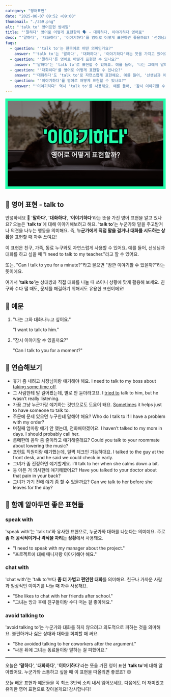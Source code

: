 ```yaml
---
category: "영어표현"
date: "2025-06-07 09:52 +09:00"
thumbnail: "./359.png"
alt: "'talk to' 영어표현 썸네일"
title: "'말하다' 영어로 어떻게 표현할까 🗣️ - 대화하다, 이야기하다 영어로"
desc: "'말하다', '대화하다', '이야기하다'를 영어로 어떻게 표현하면 좋을까요? '선생님과 이야기할 시간이 필요해요.', '잠시 이야기할 수 있을까요?' 등을 영어로 표현하는 법을 배워봅시다. 다양한 예문을 통해서 연습하고 본인의 표현으로 만들어 보세요."
faqs:
  - question: "'talk to'는 한국어로 어떤 의미인가요?"
    answer: "'talk to'는 '말하다', '대화하다', '이야기하다'라는 뜻을 가지고 있어요. 누군가에게 직접 말을 하거나 의견을 주고받는 상황에서 사용해요."
  - question: "'말하다'를 영어로 어떻게 표현할 수 있나요?"
    answer: "'말하다'는 'talk to'로 표현할 수 있어요. 예를 들어, '나는 그에게 말하고 싶어요'는 'I want to talk to him'이라고 해요."
  - question: "'대화하다'를 영어로 어떻게 표현할 수 있나요?"
    answer: "'대화하다'도 'talk to'로 자연스럽게 표현해요. 예를 들어, '선생님과 이야기할 시간이 필요해요'는 'I need to talk to my teacher'라고 해요."
  - question: "'이야기하다'를 영어로 어떻게 표현할 수 있나요?"
    answer: "'이야기하다' 역시 'talk to'를 사용해요. 예를 들어, '잠시 이야기할 수 있을까요?'는 'Can I talk to you for a moment?'라고 표현해요."
---
```


!['talk to' 영어표현](./359.png)

## 🌟 영어 표현 - talk to

안녕하세요 👋 '**말하다**', '**대화하다**', '**이야기하다**'라는 뜻을 가진 영어 표현을 알고 있나요? 오늘은 '**talk to**'에 대해 이야기해보려고 해요. '**talk to**'는 누군가와 말을 주고받거나 의견을 나누는 행동을 의미해요. 즉, **누군가에게 직접 말을 걸거나 대화를 시도하는 상황**을 표현할 때 자주 쓰여요!

이 표현은 친구, 가족, 동료 누구와도 자연스럽게 사용할 수 있어요. 예를 들어, 선생님과 대화를 하고 싶을 때 "I need to talk to my teacher."라고 할 수 있어요.

또는, "Can I talk to you for a minute?"라고 물으면 "잠깐 이야기할 수 있을까?"라는 뜻이에요.

여기서 '**talk to**'는 상대방과 직접 대화를 나눌 때 쓰이니 상황에 맞게 활용해 보세요. 친구와 수다 떨 때도, 문제를 해결하기 위해서도 유용한 표현이에요!

## 📖 예문

1. "나는 그와 대화나누고 싶어요."

   "I want to talk to him."

2. "잠시 이야기할 수 있을까요?"

   "Can I talk to you for a moment?"

## 💬 연습해보기

<ul data-interactive-list>
  <li data-interactive-item>
    <span data-toggler>휴가 좀 내려고 사장님이랑 얘기해야 해요.</span>
    <span data-answer>I need to talk to my boss about <a href="/blog/in-english/004.take-some-time-off/">taking some time off</a>.</span>
  </li>

  <li data-interactive-item>
    <span data-toggler>그 사람한테 말 걸어봤는데, 별로 안 듣더라고요.</span>
    <span data-answer>I <a href="/blog/in-english/117.try-to/">tried to</a> talk to him, but he wasn’t really listening.</span>
  </li>

  <li data-interactive-item>
    <span data-toggler>가끔 그냥 누군가랑 얘기하는 것만으로도 도움이 돼요.</span>
    <span data-answer><a href="/blog/in-english/270.sometimes/">Sometimes</a> it helps just to have someone to talk to.</span>
  </li>

  <li data-interactive-item>
    <span data-toggler>주문에 문제 있으면 누구한테 말해야 해요?</span>
    <span data-answer>Who do I talk to if I have a problem with my order?</span>
  </li>

  <li data-interactive-item>
    <span data-toggler>며칠째 엄마랑 얘기 안 했는데, 전화해야겠어요.</span>
    <span data-answer>I haven’t talked to my mom in days. I should probably call her.</span>
  </li>

  <li data-interactive-item>
    <span data-toggler>룸메한테 음악 좀 줄이라고 얘기해줄래요?</span>
    <span data-answer>Could you talk to your roommate about lowering the music?</span>
  </li>

  <li data-interactive-item>
    <span data-toggler>프런트 직원이랑 얘기했는데, 일찍 체크인 가능하대요.</span>
    <span data-answer>I talked to the guy at the front desk, and he said we could check in early.</span>
  </li>

  <li data-interactive-item>
    <span data-toggler>그녀가 좀 진정하면 얘기할게요.</span>
    <span data-answer>I’ll talk to her when she calms down a bit.</span>
  </li>

  <li data-interactive-item>
    <span data-toggler>등 아픈 거 의사한테 얘기해봤어요?</span>
    <span data-answer>Have you talked to your doctor about that pain in your back?</span>
  </li>

  <li data-interactive-item>
    <span data-toggler>그녀가 가기 전에 얘기 좀 할 수 있을까요?</span>
    <span data-answer>Can we talk to her before she leaves for the day?</span>
  </li>
</ul>

## 🤝 함께 알아두면 좋은 표현들

### speak with

'speak with'는 'talk to'와 유사한 표현으로, 누군가와 대화를 나눈다는 의미예요. 주로 **좀 더 공식적이거나 격식을 차리는 상황**에서 사용돼요.

- "I need to speak with my manager about the project."
- "프로젝트에 대해 매니저랑 이야기해야 해요."

### chat with

'chat with'는 'talk to'보다 **좀 더 가볍고 편안한 대화**를 의미해요. 친구나 가까운 사람과 일상적인 이야기를 나눌 때 자주 사용해요.

- "She likes to chat with her friends after school."
- "그녀는 방과 후에 친구들이랑 수다 떠는 걸 좋아해요."

### avoid talking to

'avoid talking to'는 누군가와 대화를 하지 않으려고 의도적으로 피하는 것을 의미해요. 불편하거나 싫은 상대와 대화를 회피할 때 써요.

- "She avoided talking to her coworkers after the argument."
- "싸운 뒤에 그녀는 동료들이랑 말하는 걸 피했어요."

---

오늘은 '**말하다**', '**대화하다**', '**이야기하다**'라는 뜻을 가진 영어 표현 '**talk to**'에 대해 알아봤어요. 누군가와 소통하고 싶을 때 이 표현을 떠올리면 좋겠죠? 😊

오늘 배운 표현과 예문들을 꼭 최소 3번씩 소리 내서 읽어보세요. 다음에도 더 재미있고 유익한 영어 표현으로 찾아올게요! 감사합니다!
